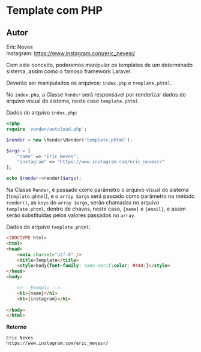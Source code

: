 Template com PHP
==========

Autor
----------
Eric Neves  
Instagram: https://www.instagram.com/eric_nevesr/

Com este conceito, poderemos manipular os templates de um determinado sistema, assim como o famoso framework Laravel.

Deverão ser manipulados os arquivos: `index.php` e `template.phtml`. 

No `index.php`, a Classe `Render` será responsável por renderizar dados do arquivo visual do sistema, neste caso `template.phtml`.

Dados do arquivo `index.php`:

```php
<?php 
require 'vendor/autoload.php';

$render = new \Render\Render('template.phtml');

$args = [
    "name" => "Eric Neves",
    "instagram" => "https://www.instagram.com/eric_nevesr/"
];

echo $render->render($args);

```
Na Classe `Render`, é passado como parâmetro o arquivo visual do sistema (`template.phtml`), e o `array $args` será passado como parâmetro no método `render()`, as `keys` do `array $args`, serão chamadas no arquivo `template.phtml`, dentro de chaves, neste caso, `{name}` e `{email}`, e assim serão substituídas pelos valores passados no `array`.

Dados do arquivo `template.phtml`:

```html
<!DOCTYPE html>
<html>
<head>
    <meta charset="utf-8" />
    <title>Template</title>
    <style>body{font-family: sans-serif;color: #444;}</style>
</head>
<body>

    <!-- Exemplo -->
    <h1>{name}</h1>
    <h1>{instagram}</h1>
    
</body>
</html>
```

**Retorno**

```
Eric Neves
https://www.instagram.com/eric_nevesr/
```

